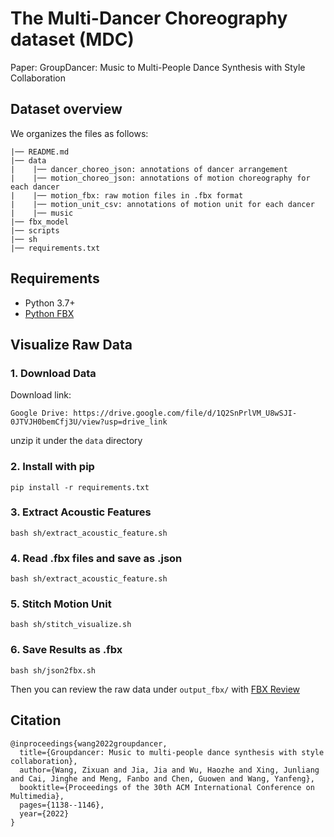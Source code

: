 # The Multi-Dancer Choreography dataset (MDC)

Paper: GroupDancer: Music to Multi-People Dance Synthesis with Style Collaboration

## Dataset overview

We organizes the files as follows:

```
|── README.md
|── data
|    |── dancer_choreo_json: annotations of dancer arrangement
|    |── motion_choreo_json: annotations of motion choreography for each dancer
|    |── motion_fbx: raw motion files in .fbx format
|    |── motion_unit_csv: annotations of motion unit for each dancer
|    |── music
|── fbx_model
|── scripts
|── sh
|── requirements.txt
```

## Requirements
* Python 3.7+
* [Python FBX](https://download.autodesk.com/us/fbx/20112/fbx_sdk_help/index.html?url=WS1a9193826455f5ff453265c9125faa23bbb5fe8.htm,topicNumber=d0e8312)

## Visualize Raw Data
### 1. Download Data
Download link:
```
Google Drive: https://drive.google.com/file/d/1Q2SnPrlVM_U8wSJI-0JTVJH0bemCfj3U/view?usp=drive_link
```
unzip it under the `data` directory
### 2. Install with pip
```
pip install -r requirements.txt
```
### 3. Extract Acoustic Features
```
bash sh/extract_acoustic_feature.sh
```
### 4. Read .fbx files and save as .json
```
bash sh/extract_acoustic_feature.sh
```
### 5. Stitch Motion Unit
```
bash sh/stitch_visualize.sh
```
### 6. Save Results as .fbx
```
bash sh/json2fbx.sh
```
Then you can review the raw data under `output_fbx/` with [FBX Review](https://www.autodesk.com/products/fbx/fbx-review)

## Citation
```
@inproceedings{wang2022groupdancer,
  title={Groupdancer: Music to multi-people dance synthesis with style collaboration},
  author={Wang, Zixuan and Jia, Jia and Wu, Haozhe and Xing, Junliang and Cai, Jinghe and Meng, Fanbo and Chen, Guowen and Wang, Yanfeng},
  booktitle={Proceedings of the 30th ACM International Conference on Multimedia},
  pages={1138--1146},
  year={2022}
}
```